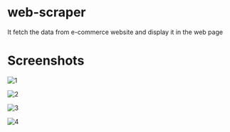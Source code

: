 # web-scraper
 It fetch the data from e-commerce website and display it in the web page 

 # Screenshots
 ![1](https://github.com/Manikandan2633/web-scraper/assets/117503976/f75ac0dd-4365-42d1-bb43-7a428bf259dd)
 
![2](https://github.com/Manikandan2633/web-scraper/assets/117503976/40be136f-5a93-4d99-82ed-a105d3e36f9d)

![3](https://github.com/Manikandan2633/web-scraper/assets/117503976/326d8fcd-0b65-4314-bc52-8ddd1f429a54)

![4](https://github.com/Manikandan2633/web-scraper/assets/117503976/3fbcf6a3-2ea9-4ed8-8685-1d648a84bf8a)
